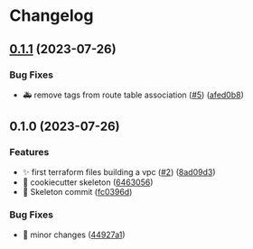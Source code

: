 # Changelog

## [0.1.1](https://github.com/Foxon-Consulting/tf-module-aws-vpc/compare/v0.1.0...v0.1.1) (2023-07-26)


### Bug Fixes

* :ambulance: remove tags from route table association ([#5](https://github.com/Foxon-Consulting/tf-module-aws-vpc/issues/5)) ([afed0b8](https://github.com/Foxon-Consulting/tf-module-aws-vpc/commit/afed0b8f34dd4d6d405009a5b0fd43f66ab79851))

## 0.1.0 (2023-07-26)


### Features

* :sparkles: first terraform files building a vpc ([#2](https://github.com/Foxon-Consulting/tf-module-aws-vpc/issues/2)) ([8ad09d3](https://github.com/Foxon-Consulting/tf-module-aws-vpc/commit/8ad09d36984b7888997362b23ed9c9896e8f2095))
* :tada: cookiecutter skeleton ([6463056](https://github.com/Foxon-Consulting/tf-module-aws-vpc/commit/6463056b9391902affdadb94bff7437cbfb8286e))
* :tada: Skeleton commit ([fc0396d](https://github.com/Foxon-Consulting/tf-module-aws-vpc/commit/fc0396d1f5a762837efbe76758eb1a42a7157553))


### Bug Fixes

* :art: minor changes ([44927a1](https://github.com/Foxon-Consulting/tf-module-aws-vpc/commit/44927a18421f0a5f9477436b6e30cb542c122d7b))
